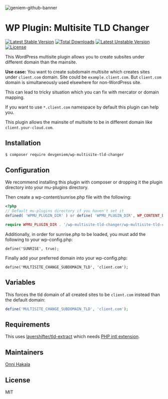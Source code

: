 ![geniem-github-banner](https://cloud.githubusercontent.com/assets/5691777/14319886/9ae46166-fc1b-11e5-9630-d60aa3dc4f9e.png)
# WP Plugin: Multisite TLD Changer
[![Latest Stable Version](https://poser.pugx.org/devgeniem/wp-multisite-tld-changer/v/stable)](https://packagist.org/packages/devgeniem/wp-multisite-tld-changer) [![Total Downloads](https://poser.pugx.org/devgeniem/wp-multisite-tld-changer/downloads)](https://packagist.org/packages/devgeniem/wp-multisite-tld-changer) [![Latest Unstable Version](https://poser.pugx.org/devgeniem/wp-multisite-tld-changer/v/unstable)](https://packagist.org/packages/devgeniem/wp-multisite-tld-changer) [![License](https://poser.pugx.org/devgeniem/wp-multisite-tld-changer/license)](https://packagist.org/packages/devgeniem/wp-multisite-tld-changer)

This WordPress multisite plugin allows you to create subsites under different domain than the mainsite.

**Use case:**
You want to create subdomain multisite which creates sites under `client.com` domain. Site could be `example.client.com`.
But `client.com` domain is simultaneously used elsewhere for non-WordPress site.

This can lead to tricky situation which you can fix with mercator or domain mapping.

If you want to use `*.client.com` namespace by default this plugin can help you.

This plugin allows the mainsite of multisite to be in different domain like `client.your-cloud.com`.

## Installation
```bash
$ composer require devgeniem/wp-multisite-tld-changer
```

## Configuration
We recommend installing this plugin with composer or dropping it the plugin directory into your mu-plugins directory.

Then create a wp-content/sunrise.php file with the following:

```php
<?php
// Default mu-plugins directory if you haven't set it
defined( 'WPMU_PLUGIN_DIR' ) or define( 'WPMU_PLUGIN_DIR', WP_CONTENT_DIR . '/mu-plugins' );

require WPMU_PLUGIN_DIR . '/wp-multisite-tld-changer/wp-multisite-tld-changer.php';
```

Additionally, in order for sunrise.php to be loaded, you must add the following to your wp-config.php:
```
define('SUNRISE', true);
```

Finally add your preferred domain into your wp-config.php:
```
define('MULTISITE_CHANGE_SUBDOMAIN_TLD', 'client.com');
```

## Variables
This forces the tld domain of all created sites to be `client.com` instead than the default domain:
```php
define('MULTISITE_CHANGE_SUBDOMAIN_TLD', 'client.com');
```

## Requirements
This uses [layershifter/tld-extract](https://github.com/layershifter/TLDExtract) which needs [PHP intl extension](http://php.net/manual/en/book.intl.php).

## Maintainers
[Onni Hakala](https://github.com/onnimonni)

## License
MIT
